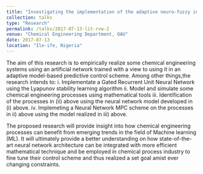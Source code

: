 ```yaml
---
title: "Investigating the implementation of the adaptive neuro-fuzzy inference system (ANFIS)  using the Lyapunov stability learning algorithm"
collection: talks
type: "Research"
permalink: /talks/2017-07-13-lit-rvw-2
venue: "Chemical Engineering Department, OAU"
date: 2017-07-13
location: "Ile-ife, Nigeria"
---
```


The aim of this research is to empirically realize some chemical engineering systems using an artificial network trained with a view to using it in an adaptive model-based predictive control scheme. Among other things,the research intends to:
i. Implementate a  Gated Recurrent Unit Neural Network using the  Lyapunov stability learning algorithm
ii. Model and simulate some chemical engineering processes using mathematical tools
iii. Identification of the processes in (ii) above using the neural network model developed in (i) above.
iv. Implemeting a Neural Network MPC scheme on the processes in ii) above using the model realized in iii) above.

The proposed research will provide insight into how chemical engineering processes can benefit from emerging trends in the field of Machine learning (ML). It will ultimately provide a better understanding on how state-of-the-art neural network architecture can be integrated with more efficient mathematical technique and be employed in chemical process industry to fine tune their control scheme and thus realized a set goal amist ever changing constraints.
